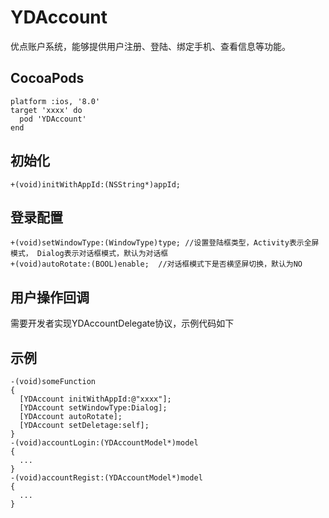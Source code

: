 # YDAccount
优点账户系统，能够提供用户注册、登陆、绑定手机、查看信息等功能。
## CocoaPods
```
platform :ios, '8.0'
target 'xxxx' do
  pod 'YDAccount'
end
```
## 初始化
```
+(void)initWithAppId:(NSString*)appId;
```
## 登录配置
```
+(void)setWindowType:(WindowType)type; //设置登陆框类型，Activity表示全屏模式， Dialog表示对话框模式，默认为对话框
+(void)autoRotate:(BOOL)enable;  //对话框模式下是否横坚屏切换，默认为NO
```

## 用户操作回调
需要开发者实现YDAccountDelegate协议，示例代码如下

## 示例
```
-(void)someFunction
{
  [YDAccount initWithAppId:@"xxxx"];
  [YDAccount setWindowType:Dialog];
  [YDAccount autoRotate];
  [YDAccount setDeletage:self];
}
-(void)accountLogin:(YDAccountModel*)model
{
  ...
}
-(void)accountRegist:(YDAccountModel*)model
{
  ...
}
```
